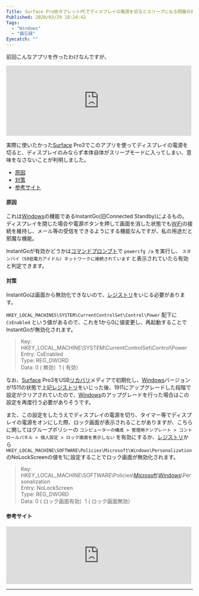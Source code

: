 ```yaml
---
Title: Surface Pro他タブレットPCでディスプレイの電源を切るとスリープになる問題の対応
Published: 2020/03/29 18:24:42
Tags:
  - "Windows"
  - "備忘録"
Eyecatch: ""
---
```

<p>前回こんなアプリを作ったわけなんですが、</p>

<p><iframe src="https://hatenablog-parts.com/embed?url=https%3A%2F%2Fblog.hitsujin.jp%2Fentry%2F2020%2F03%2F26%2F221031" title="指定時間にディスプレイの電源をオンオフするだけのミニツールを作るなどした - Pandora Pocket" class="embed-card embed-blogcard" scrolling="no" frameborder="0" style="display: block; width: 100%; height: 190px; max-width: 500px; margin: 10px 0px;"></iframe></p>

<p>実際に使いたかった<a class="keyword" href="http://d.hatena.ne.jp/keyword/Surface">Surface</a> Pro3でこのアプリを使ってディスプレイの電源を切ると、ディスプレイのみならず本体自体がスリープモードに入ってしまい、意味をなさないことが判明しました。</p>

<ul class="table-of-contents">
<li><a href="#原因">原因</a></li>
<li><a href="#対策">対策</a></li>
<li><a href="#参考サイト">参考サイト</a></li>
</ul>

<h4 id="原因">原因</h4>

<p>これは<a class="keyword" href="http://d.hatena.ne.jp/keyword/Windows">Windows</a>の機能であるInstantGo(旧Connected Standby)によるもの。<br />
ディスプレイを閉じた場合や電源ボタンを押して画面を消した状態でも<a class="keyword" href="http://d.hatena.ne.jp/keyword/WiFi">WiFi</a>の接続を維持し、メール等の受信をできるようにする機能なんですが、私の用途だと邪魔な機能。</p>

<p>InstantGoが有効かどうかは<a class="keyword" href="http://d.hatena.ne.jp/keyword/%A5%B3%A5%DE%A5%F3%A5%C9%A5%D7%A5%ED%A5%F3%A5%D7%A5%C8">コマンドプロンプト</a>で <code>powercfg /a</code> を実行し、 <code>スタンバイ（S0低電力アイドル）ネットワークに接続されています</code> と表示されていたら有効と判定できます。</p>

<h4 id="対策">対策</h4>

<p>InstantGoは画面から無効化できないので、<a class="keyword" href="http://d.hatena.ne.jp/keyword/%A5%EC%A5%B8%A5%B9%A5%C8%A5%EA">レジストリ</a>をいじる必要があります。</p>

<p><code>HKEY_LOCAL_MACHINES\SYSTEM\CurrentControlSet\Control\Power</code> 配下に  <code>CsEnabled</code> という値があるので、これを1から0に値変更し、再起動することでInstantGoが無効化されます。</p>

<blockquote><p>Key: HKEY_LOCAL_MACHINE\SYSTEM\CurrentControlSet\Control\Power<br />
Entry: CsEnabled<br />
Type: REG_DWORD<br />
Data: 0 ( 無効）1 ( 有効）</p></blockquote>

<p>なお、<a class="keyword" href="http://d.hatena.ne.jp/keyword/Surface">Surface</a> Pro3をUSB<a class="keyword" href="http://d.hatena.ne.jp/keyword/%A5%EA%A5%AB%A5%D0%A5%EA">リカバリ</a>メディアで初期化し、<a class="keyword" href="http://d.hatena.ne.jp/keyword/Windows">Windows</a>バージョンが1511の状態で上記<a class="keyword" href="http://d.hatena.ne.jp/keyword/%A5%EC%A5%B8%A5%B9%A5%C8%A5%EA">レジストリ</a>をいじった後、1911にアップグレードした段階で設定がクリアされていたので、<a class="keyword" href="http://d.hatena.ne.jp/keyword/Windows">Windows</a>のアップグレードを行った場合はこの設定を再度行う必要がありそうです。</p>

<p>また、この設定をしたうえでディスプレイの電源を切り、タイマー等でディスプレイの電源をオンにした際、ロック画面が表示されることがありますが、こちらに関してはグループポリシーの <code>コンピューターの構成 &gt; 管理用テンプレート &gt; コントロールパネル &gt; 個人設定 &gt; ロック画面を表示しない</code> を有効にするか、<a class="keyword" href="http://d.hatena.ne.jp/keyword/%A5%EC%A5%B8%A5%B9%A5%C8%A5%EA">レジストリ</a>から <code>HKEY_LOCAL_MACHINE\SOFTWARE\Policies\Microsoft\Windows\Personalization</code> のNoLockScreenの値を1に設定することでロック画面が無効化されます。</p>

<blockquote><p>Key: HKEY_LOCAL_MACHINE\SOFTWARE\Policies\<a class="keyword" href="http://d.hatena.ne.jp/keyword/Microsoft">Microsoft</a>\<a class="keyword" href="http://d.hatena.ne.jp/keyword/Windows">Windows</a>\Personalization<br />
Entry: NoLockScreen<br />
Type: REG_DWORD<br />
Data: 0 ( ロック画面有効）1 ( ロック画面無効）</p></blockquote>

<h4 id="参考サイト">参考サイト</h4>

<p><iframe src="https://hatenablog-parts.com/embed?url=https%3A%2F%2Fwww.softantenna.com%2Fwp%2Ftips%2Fwindows-10-no-lock-window%2F" title="【Tips】Windows 10の起動時にロック画面を表示しない方法 | ソフトアンテナブログ" class="embed-card embed-webcard" scrolling="no" frameborder="0" style="display: block; width: 100%; height: 155px; max-width: 500px; margin: 10px 0px;"></iframe></p>

***